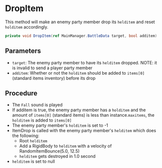 # DropItem
This method will make an enemy party member drop its `helditem` and reset `holditem` accordingly.

```cs
private void DropItem(ref MainManager.BattleData target, bool additem)
```

## Parameters

- `target`: The enemy party member to have its `helditem` dropped. NOTE: it is invalid to send a player party member
- `additem`: Whether or not the `holditem` should be added to `items[0]` (standard items inventory) before its drop

## Procedure

- The `Fall` sound is played
- If additem is true, the enemy party member has a `holditem` and the amount of `items[0]` (standard items) is less than instance.`maxitems`, the `holditem` is added to `items[0]`
- The enemy party member's `holditem` is set to -1
- ItemDrop is called with the enemy party member's `helditem` which does the following:
    - Root `helditem`
    - Add a RigidBody to `helditem` with a velocity of RandomItemBounce(5.0, 12.5)
    - `helditem` gets destroyed in 1.0 second
- `helditem` is set to null
